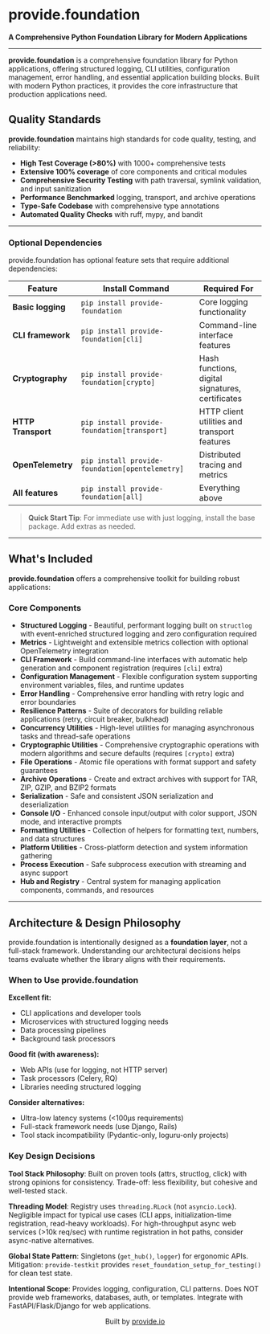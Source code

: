 # provide.foundation

**A Comprehensive Python Foundation Library for Modern Applications**

---

**provide.foundation** is a comprehensive foundation library for Python applications, offering structured logging, CLI utilities, configuration management, error handling, and essential application building blocks. Built with modern Python practices, it provides the core infrastructure that production applications need.

## Quality Standards

**provide.foundation** maintains high standards for code quality, testing, and reliability:

- **High Test Coverage (>80%)** with 1000+ comprehensive tests
- **Extensive 100% coverage** of core components and critical modules
- **Comprehensive Security Testing** with path traversal, symlink validation, and input sanitization
- **Performance Benchmarked** logging, transport, and archive operations
- **Type-Safe Codebase** with comprehensive type annotations
- **Automated Quality Checks** with ruff, mypy, and bandit

---

### Optional Dependencies

provide.foundation has optional feature sets that require additional dependencies:

| Feature | Install Command | Required For |
|---------|----------------|--------------|
| **Basic logging** | `pip install provide-foundation` | Core logging functionality |
| **CLI framework** | `pip install provide-foundation[cli]` | Command-line interface features |
| **Cryptography** | `pip install provide-foundation[crypto]` | Hash functions, digital signatures, certificates |
| **HTTP Transport** | `pip install provide-foundation[transport]` | HTTP client utilities and transport features |
| **OpenTelemetry** | `pip install provide-foundation[opentelemetry]` | Distributed tracing and metrics |
| **All features** | `pip install provide-foundation[all]` | Everything above |

> **Quick Start Tip**: For immediate use with just logging, install the base package. Add extras as needed.

---

## What's Included

**provide.foundation** offers a comprehensive toolkit for building robust applications:

### Core Components

- **Structured Logging** - Beautiful, performant logging built on `structlog` with event-enriched structured logging and zero configuration required
- **Metrics** - Lightweight and extensible metrics collection with optional OpenTelemetry integration
- **CLI Framework** - Build command-line interfaces with automatic help generation and component registration (requires `[cli]` extra)
- **Configuration Management** - Flexible configuration system supporting environment variables, files, and runtime updates
- **Error Handling** - Comprehensive error handling with retry logic and error boundaries
- **Resilience Patterns** - Suite of decorators for building reliable applications (retry, circuit breaker, bulkhead)
- **Concurrency Utilities** - High-level utilities for managing asynchronous tasks and thread-safe operations
- **Cryptographic Utilities** - Comprehensive cryptographic operations with modern algorithms and secure defaults (requires `[crypto]` extra)
- **File Operations** - Atomic file operations with format support and safety guarantees
- **Archive Operations** - Create and extract archives with support for TAR, ZIP, GZIP, and BZIP2 formats
- **Serialization** - Safe and consistent JSON serialization and deserialization
- **Console I/O** - Enhanced console input/output with color support, JSON mode, and interactive prompts
- **Formatting Utilities** - Collection of helpers for formatting text, numbers, and data structures
- **Platform Utilities** - Cross-platform detection and system information gathering
- **Process Execution** - Safe subprocess execution with streaming and async support
- **Hub and Registry** - Central system for managing application components, commands, and resources

---

## Architecture & Design Philosophy

provide.foundation is intentionally designed as a **foundation layer**, not a full-stack framework. Understanding our architectural decisions helps teams evaluate whether the library aligns with their requirements.

### When to Use provide.foundation

**Excellent fit:**
- CLI applications and developer tools
- Microservices with structured logging needs
- Data processing pipelines
- Background task processors

**Good fit (with awareness):**
- Web APIs (use for logging, not HTTP server)
- Task processors (Celery, RQ)
- Libraries needing structured logging

**Consider alternatives:**
- Ultra-low latency systems (<100μs requirements)
- Full-stack framework needs (use Django, Rails)
- Tool stack incompatibility (Pydantic-only, loguru-only projects)

### Key Design Decisions

**Tool Stack Philosophy**: Built on proven tools (attrs, structlog, click) with strong opinions for consistency. Trade-off: less flexibility, but cohesive and well-tested stack.

**Threading Model**: Registry uses `threading.RLock` (not `asyncio.Lock`). Negligible impact for typical use cases (CLI apps, initialization-time registration, read-heavy workloads). For high-throughput async web services (>10k req/sec) with runtime registration in hot paths, consider async-native alternatives.

**Global State Pattern**: Singletons (`get_hub()`, `logger`) for ergonomic APIs. Mitigation: `provide-testkit` provides `reset_foundation_setup_for_testing()` for clean test state.

**Intentional Scope**: Provides logging, configuration, CLI patterns. Does NOT provide web frameworks, databases, auth, or templates. Integrate with FastAPI/Flask/Django for web applications.

<p align="center">
  Built by <a href="https://provide.io">provide.io</a>
</p>
